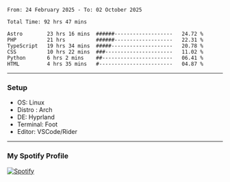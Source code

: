 <!--START_SECTION:waka-->

```plain
From: 24 February 2025 - To: 02 October 2025

Total Time: 92 hrs 47 mins

Astro        23 hrs 16 mins  ######-------------------   24.72 %
PHP          21 hrs          ######-------------------   22.31 %
TypeScript   19 hrs 34 mins  #####--------------------   20.78 %
CSS          10 hrs 22 mins  ###----------------------   11.02 %
Python       6 hrs 2 mins    ##-----------------------   06.41 %
HTML         4 hrs 35 mins   #------------------------   04.87 %
```

<!--END_SECTION:waka-->
---
### Setup
- OS: Linux
- Distro : Arch
- DE: Hyprland
- Terminal: Foot
- Editor: VSCode/Rider
---

### My Spotify Profile
[![Spotify](https://img.shields.io/badge/Spotify-1DB954?style=for-the-badge&logo=spotify&logoColor=white)](https://open.spotify.com/user/iadb62ajtu2zdl2ojyme46ncu)
